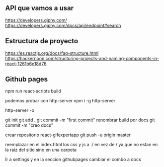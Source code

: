 ## API que vamos a usar
https://developers.giphy.com/
https://developers.giphy.com/docs/api/endpoint#search

## Estructura de proyecto

https://es.reactjs.org/docs/faq-structure.html
https://hackernoon.com/structuring-projects-and-naming-components-in-react-1261b6e18d76

## Github pages
npm run react-scripts build

podemos probar con http-server
npm i -g http-server

http-server -o


git init 
git add .
git commit -m "first commit"
renombrar build por docs
git commit -m "creo docs"

crear repositorio react-gifexpertapp
git push -u origin master

reemplazar en el index.html los css y js a ./ en vez de / ya
que no estan en la raiz del sitio sino en una carpeta

Ír a settings y en la seccion githubpages cambiar el combo a docs